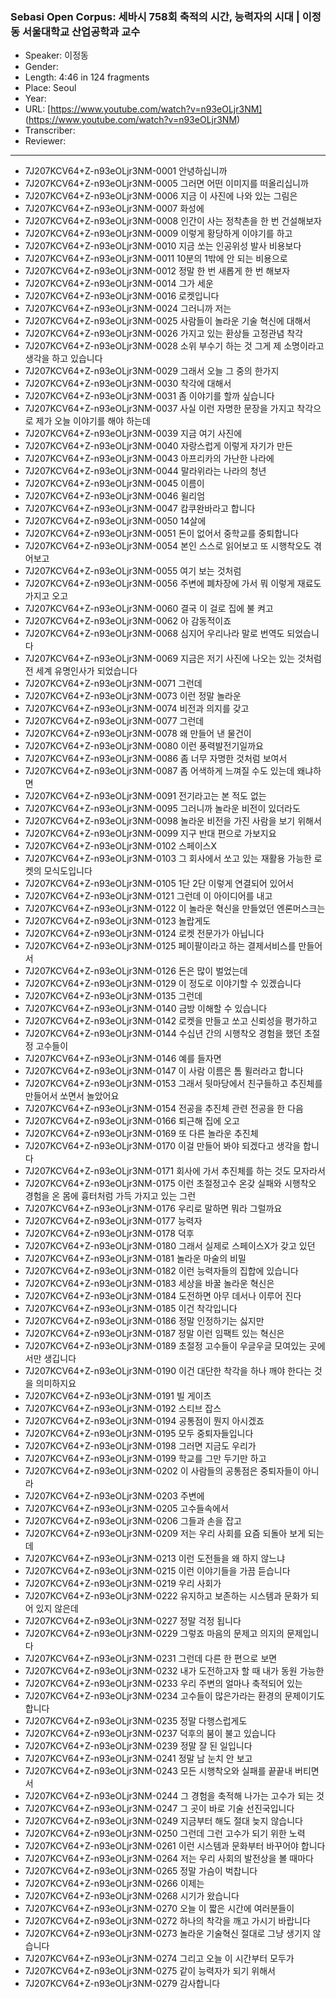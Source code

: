 ### Sebasi Open Corpus: 세바시 758회 축적의 시간, 능력자의 시대 | 이정동 서울대학교 산업공학과 교수

- Speaker: 이정동
- Gender: 
- Length: 4:46 in 124 fragments
- Place: Seoul
- Year: 
- URL: [https://www.youtube.com/watch?v=n93eOLjr3NM] (https://www.youtube.com/watch?v=n93eOLjr3NM)
- Transcriber: 
- Reviewer: 

---

- 7J207KCV64+Z-n93eOLjr3NM-0001 안녕하십니까
- 7J207KCV64+Z-n93eOLjr3NM-0005 그러면 어떤 이미지를 떠올리십니까
- 7J207KCV64+Z-n93eOLjr3NM-0006 지금 이 사진에 나와 있는 그림은
- 7J207KCV64+Z-n93eOLjr3NM-0007 화성에
- 7J207KCV64+Z-n93eOLjr3NM-0008 인간이 사는 정착촌을 한 번 건설해보자
- 7J207KCV64+Z-n93eOLjr3NM-0009 이렇게 황당하게 이야기를 하고
- 7J207KCV64+Z-n93eOLjr3NM-0010 지금 쏘는 인공위성 발사 비용보다
- 7J207KCV64+Z-n93eOLjr3NM-0011 10분의 1밖에 안 되는 비용으로
- 7J207KCV64+Z-n93eOLjr3NM-0012 정말 한 번 새롭게 한 번 해보자
- 7J207KCV64+Z-n93eOLjr3NM-0014 그가 세운
- 7J207KCV64+Z-n93eOLjr3NM-0016 로켓입니다
- 7J207KCV64+Z-n93eOLjr3NM-0024 그러니까 저는
- 7J207KCV64+Z-n93eOLjr3NM-0025 사람들이 놀라운 기술 혁신에 대해서
- 7J207KCV64+Z-n93eOLjr3NM-0026 가지고 있는 환상들 고정관념 착각
- 7J207KCV64+Z-n93eOLjr3NM-0028 소위 부수기 하는 것 그게 제 소명이라고 생각을 하고 있습니다
- 7J207KCV64+Z-n93eOLjr3NM-0029 그래서 오늘 그 중의 한가지
- 7J207KCV64+Z-n93eOLjr3NM-0030 착각에 대해서
- 7J207KCV64+Z-n93eOLjr3NM-0031 좀 이야기를 할까 싶습니다
- 7J207KCV64+Z-n93eOLjr3NM-0037 사실 이런 자명한 문장을 가지고 착각으로 제가 오늘 이야기를 해야 하는데
- 7J207KCV64+Z-n93eOLjr3NM-0039 지금 여기 사진에
- 7J207KCV64+Z-n93eOLjr3NM-0040 자랑스럽게 이렇게 자기가 만든
- 7J207KCV64+Z-n93eOLjr3NM-0043 아프리카의 가난한 나라에
- 7J207KCV64+Z-n93eOLjr3NM-0044 말라위라는 나라의 청년
- 7J207KCV64+Z-n93eOLjr3NM-0045 이름이
- 7J207KCV64+Z-n93eOLjr3NM-0046 윌리엄
- 7J207KCV64+Z-n93eOLjr3NM-0047 캄쿠완바라고 합니다
- 7J207KCV64+Z-n93eOLjr3NM-0050 14살에
- 7J207KCV64+Z-n93eOLjr3NM-0051 돈이 없어서 중학교를 중퇴합니다
- 7J207KCV64+Z-n93eOLjr3NM-0054 본인 스스로 읽어보고 또 시행착오도 겪어보고
- 7J207KCV64+Z-n93eOLjr3NM-0055 여기 보는 것처럼
- 7J207KCV64+Z-n93eOLjr3NM-0056 주변에 폐차장에 가서 뭐 이렇게 재료도 가지고 오고
- 7J207KCV64+Z-n93eOLjr3NM-0060 결국 이 걸로 집에 불 켜고
- 7J207KCV64+Z-n93eOLjr3NM-0062 아 감동적이죠
- 7J207KCV64+Z-n93eOLjr3NM-0068 심지어 우리나라 말로 번역도 되었습니다
- 7J207KCV64+Z-n93eOLjr3NM-0069 지금은 저기 사진에 나오는 있는 것처럼 전 세계 유명인사가 되었습니다
- 7J207KCV64+Z-n93eOLjr3NM-0071 그런데
- 7J207KCV64+Z-n93eOLjr3NM-0073 이런 정말 놀라운
- 7J207KCV64+Z-n93eOLjr3NM-0074 비전과 의지를 갖고
- 7J207KCV64+Z-n93eOLjr3NM-0077 그런데
- 7J207KCV64+Z-n93eOLjr3NM-0078 왜 만들어 낸 물건이
- 7J207KCV64+Z-n93eOLjr3NM-0080 이런 풍력발전기일까요
- 7J207KCV64+Z-n93eOLjr3NM-0086 좀 너무 자명한 것처럼 보여서
- 7J207KCV64+Z-n93eOLjr3NM-0087 좀 어색하게 느껴질 수도 있는데 왜냐하면
- 7J207KCV64+Z-n93eOLjr3NM-0091 전기라고는 본 적도 없는
- 7J207KCV64+Z-n93eOLjr3NM-0095 그러니까 놀라운 비전이 있더라도
- 7J207KCV64+Z-n93eOLjr3NM-0098 놀라운 비전을 가진 사람을 보기 위해서
- 7J207KCV64+Z-n93eOLjr3NM-0099 지구 반대 편으로 가보지요
- 7J207KCV64+Z-n93eOLjr3NM-0102 스페이스X
- 7J207KCV64+Z-n93eOLjr3NM-0103 그 회사에서 쏘고 있는 재활용 가능한 로켓의 모식도입니다
- 7J207KCV64+Z-n93eOLjr3NM-0105 1단 2단 이렇게 연결되어 있어서
- 7J207KCV64+Z-n93eOLjr3NM-0121 그런데 이 아이디어를 내고
- 7J207KCV64+Z-n93eOLjr3NM-0122 이 놀라운 혁신을 만들었던 엔론머스크는
- 7J207KCV64+Z-n93eOLjr3NM-0123 놀랍게도
- 7J207KCV64+Z-n93eOLjr3NM-0124 로켓 전문가가 아닙니다
- 7J207KCV64+Z-n93eOLjr3NM-0125 페이팔이라고 하는 결제서비스를 만들어서
- 7J207KCV64+Z-n93eOLjr3NM-0126 돈은 많이 벌었는데
- 7J207KCV64+Z-n93eOLjr3NM-0129 이 정도로 이야기할 수 있겠습니다
- 7J207KCV64+Z-n93eOLjr3NM-0135 그런데
- 7J207KCV64+Z-n93eOLjr3NM-0140 금방 이해할 수 있습니다
- 7J207KCV64+Z-n93eOLjr3NM-0142 로켓을 만들고 쏘고 신뢰성을 평가하고
- 7J207KCV64+Z-n93eOLjr3NM-0144 수십년 간의 시행착오 경험을 했던 초절정 고수들이
- 7J207KCV64+Z-n93eOLjr3NM-0146 예를 들자면
- 7J207KCV64+Z-n93eOLjr3NM-0147 이 사람 이름은 톰 뮐러라고 합니다
- 7J207KCV64+Z-n93eOLjr3NM-0153 그래서 뒷마당에서 친구들하고 추진체를 만들어서 쏘면서 놀았어요
- 7J207KCV64+Z-n93eOLjr3NM-0154 전공을 추진체 관련 전공을 한 다음
- 7J207KCV64+Z-n93eOLjr3NM-0166 퇴근해 집에 오고
- 7J207KCV64+Z-n93eOLjr3NM-0169 또 다른 놀라운 추진체
- 7J207KCV64+Z-n93eOLjr3NM-0170 이걸 만들어 봐야 되겠다고 생각을 합니다
- 7J207KCV64+Z-n93eOLjr3NM-0171 회사에 가서 추진체를 하는 것도 모자라서
- 7J207KCV64+Z-n93eOLjr3NM-0175 이런 초절정고수 온갖 실패와 시행착오 경험을 온 몸에 흉터처럼 가득 가지고 있는 그런
- 7J207KCV64+Z-n93eOLjr3NM-0176 우리로 말하면 뭐라 그럴까요
- 7J207KCV64+Z-n93eOLjr3NM-0177 능력자
- 7J207KCV64+Z-n93eOLjr3NM-0178 덕후
- 7J207KCV64+Z-n93eOLjr3NM-0180 그래서 실제로 스페이스X가 갖고 있던
- 7J207KCV64+Z-n93eOLjr3NM-0181 놀라운 마술의 비밀
- 7J207KCV64+Z-n93eOLjr3NM-0182 이런 능력자들의 집합에 있습니다
- 7J207KCV64+Z-n93eOLjr3NM-0183 세상을 바꿀 놀라운 혁신은
- 7J207KCV64+Z-n93eOLjr3NM-0184 도전하면 아무 데서나 이루어 진다
- 7J207KCV64+Z-n93eOLjr3NM-0185 이건 착각입니다
- 7J207KCV64+Z-n93eOLjr3NM-0186 정말 인정하기는 싫지만
- 7J207KCV64+Z-n93eOLjr3NM-0187 정말 이런 임팩트 있는 혁신은
- 7J207KCV64+Z-n93eOLjr3NM-0189 초절정 고수들이 우글우글 모여있는 곳에서만 생깁니다
- 7J207KCV64+Z-n93eOLjr3NM-0190 이건 대단한 착각을 하나 깨야 한다는 것을 의미하지요
- 7J207KCV64+Z-n93eOLjr3NM-0191 빌 게이츠
- 7J207KCV64+Z-n93eOLjr3NM-0192 스티브 잡스
- 7J207KCV64+Z-n93eOLjr3NM-0194 공통점이 뭔지 아시겠죠
- 7J207KCV64+Z-n93eOLjr3NM-0195 모두 중퇴자들입니다
- 7J207KCV64+Z-n93eOLjr3NM-0198 그러면 지금도 우리가
- 7J207KCV64+Z-n93eOLjr3NM-0199 학교를 그만 두기만 하고
- 7J207KCV64+Z-n93eOLjr3NM-0202 이 사람들의 공통점은 중퇴자들이 아니라
- 7J207KCV64+Z-n93eOLjr3NM-0203 주변에
- 7J207KCV64+Z-n93eOLjr3NM-0205 고수들속에서
- 7J207KCV64+Z-n93eOLjr3NM-0206 그들과 손을 잡고
- 7J207KCV64+Z-n93eOLjr3NM-0209 저는 우리 사회를 요즘 되돌아 보게 되는데
- 7J207KCV64+Z-n93eOLjr3NM-0213 이런 도전들을 왜 하지 않느냐
- 7J207KCV64+Z-n93eOLjr3NM-0215 이런 이야기들을 가끔 듣습니다
- 7J207KCV64+Z-n93eOLjr3NM-0219 우리 사회가
- 7J207KCV64+Z-n93eOLjr3NM-0222 유지하고 보존하는 시스템과 문화가 되어 있지 않은데
- 7J207KCV64+Z-n93eOLjr3NM-0227 정말 걱정 됩니다
- 7J207KCV64+Z-n93eOLjr3NM-0229 그렇죠 마음의 문제고 의지의 문제입니다
- 7J207KCV64+Z-n93eOLjr3NM-0231 그런데 다른 한 편으로 보면
- 7J207KCV64+Z-n93eOLjr3NM-0232 내가 도전하고자 할 때 내가 동원 가능한
- 7J207KCV64+Z-n93eOLjr3NM-0233 우리 주변의 얼마나 축적되어 있는
- 7J207KCV64+Z-n93eOLjr3NM-0234 고수들이 많은가라는 환경의 문제이기도 합니다
- 7J207KCV64+Z-n93eOLjr3NM-0235 정말 다행스럽게도
- 7J207KCV64+Z-n93eOLjr3NM-0237 덕후의 붐이 불고 있습니다
- 7J207KCV64+Z-n93eOLjr3NM-0239 정말 잘 된 일입니다
- 7J207KCV64+Z-n93eOLjr3NM-0241 정말 남 눈치 안 보고
- 7J207KCV64+Z-n93eOLjr3NM-0243 모든 시행착오와 실패를 끝끝내 버티면서
- 7J207KCV64+Z-n93eOLjr3NM-0244 그 경험을 축적해 나가는 고수가 되는 것
- 7J207KCV64+Z-n93eOLjr3NM-0247 그 곳이 바로 기술 선진국입니다
- 7J207KCV64+Z-n93eOLjr3NM-0249 지금부터 해도 절대 늦지 않습니다
- 7J207KCV64+Z-n93eOLjr3NM-0250 그런데 그런 고수가 되기 위한 노력
- 7J207KCV64+Z-n93eOLjr3NM-0261 이런 시스템과 문화부터 바꾸어야 합니다
- 7J207KCV64+Z-n93eOLjr3NM-0264 저는 우리 사회의 발전상을 볼 때마다
- 7J207KCV64+Z-n93eOLjr3NM-0265 정말 가슴이 벅찹니다
- 7J207KCV64+Z-n93eOLjr3NM-0266 이제는
- 7J207KCV64+Z-n93eOLjr3NM-0268 시기가 왔습니다
- 7J207KCV64+Z-n93eOLjr3NM-0270 오늘 이 짧은 시간에 여러분들이
- 7J207KCV64+Z-n93eOLjr3NM-0272 하나의 착각을 깨고 가시기 바랍니다
- 7J207KCV64+Z-n93eOLjr3NM-0273 놀라운 기술혁신 절대로 그냥 생기지 않습니다
- 7J207KCV64+Z-n93eOLjr3NM-0274 그리고 오늘 이 시간부터 모두가
- 7J207KCV64+Z-n93eOLjr3NM-0275 같이 능력자가 되기 위해서
- 7J207KCV64+Z-n93eOLjr3NM-0279 감사합니다
